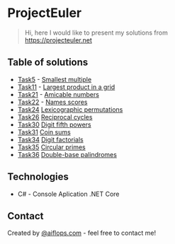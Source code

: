 # ProjectEuler

> Hi, here I would like to present my solutions from https://projecteuler.net

## Table of solutions
* [Task5](aiflops.com) -  [Smallest multiple](https://projecteuler.net/problem=5)
* [Task11](aiflops.com) - [Largest product in a grid](https://projecteuler.net/problem=11)
* [Task21](#task21) - [Amicable numbers](https://projecteuler.net/problem=21)
* [Task22](#task22) - [Names scores](https://projecteuler.net/problem=22)
* [Task24](#task24) [Lexicographic permutations](https://projecteuler.net/problem=24)
* [Task26](#task26) [Reciprocal cycles](https://projecteuler.net/problem=26)
* [Task30](#task30) [Digit fifth powers](https://projecteuler.net/problem=30)
* [Task31](#task31) [Coin sums](https://projecteuler.net/problem=31)
* [Task34](#task34) [Digit factorials](https://projecteuler.net/problem=34)
* [Task35](#task35) [Circular primes](https://projecteuler.net/problem=35)
* [Task36](#task36) [Double-base palindromes](https://projecteuler.net/problem=36)

## Technologies
* C# - Console Aplication .NET Core

## Contact
Created by [@aiflops.com](https://aiflops.com/pl/home/) - feel free to contact me!
